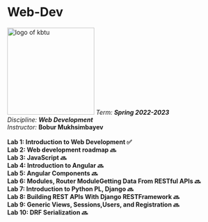 # Web-Dev
<img src = "https://user-images.githubusercontent.com/84507955/214804964-5e311963-c7f0-43cd-a577-69629017c3e3.png" alt = "logo of kbtu" width = "200">
<em>Term: <strong>Spring 2022-2023</strong></em><br>
<em>Discipline: <strong>Web Development</strong></em><br>
<em>Instructor: </em> <strong>Bobur Mukhsimbayev</strong><br>
<br>
<strong>Lab 1: Introduction to Web Development ✅</strong><br>
<strong>Lab 2: Web development roadmap 🔜</strong><br>
<strong>Lab 3: JavaScript 🔜</strong><br>
<strong>Lab 4: Introduction to Angular 🔜</strong><br>
<strong>Lab 5: Angular Components 🔜</strong><br>
<strong>Lab 6: Modules, Router ModuleGetting Data From RESTful APIs 🔜</strong><br>
<strong>Lab 7: Introduction to Python PL, Django 🔜</strong><br>
<strong>Lab 8: Building REST APIs With Django RESTFramework 🔜</strong><br>
<strong>Lab 9: Generic Views, Sessions,Users, and Registration 🔜</strong><br>
<strong>Lab 10: DRF Serialization 🔜</strong><br>
